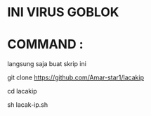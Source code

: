 # INI VIRUS GOBLOK

# COMMAND :

langsung saja buat skrip ini

 git clone https://github.com/Amar-star1/lacakip

 cd lacakip

 sh lacak-ip.sh
